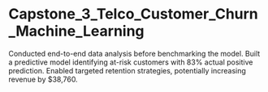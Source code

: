# Capstone_3_Telco_Customer_Churn_Machine_Learning

Conducted end-to-end data analysis before benchmarking the model. Built a predictive model identifying at-risk 
customers with 83% actual positive prediction. Enabled targeted retention strategies, potentially increasing 
revenue by $38,760. 
